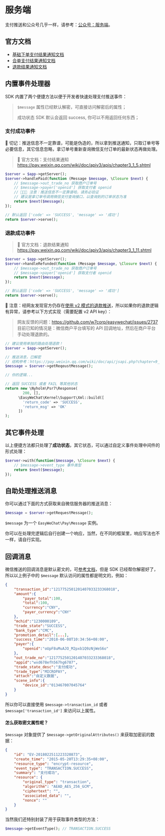 # 服务端

支付推送和公众号几乎一样，请参考：[公众号：服务端](../official-account/server.md)。

## 官方文档

- [基础下单支付结果通知文档](https://pay.weixin.qq.com/wiki/doc/apiv3/apis/chapter3_1_5.shtml)
- [合单支付结果通知文档](https://pay.weixin.qq.com/wiki/doc/apiv3/apis/chapter5_1_13.shtml)
- [退款结果通知文档](https://pay.weixin.qq.com/wiki/doc/apiv3/apis/chapter3_1_11.shtml)

## 内置事件处理器

SDK 内置了两个便捷方法以便于开发者快速处理支付推送事件：

> `$message` 属性已经默认解密，可直接访问解密后的属性；
> 
> 成功状态 SDK 默认会返回 success, 你可以不用返回任何东西；

### 支付成功事件

🚨 切记：推送信息不一定靠谱，可能是伪造的，所以拿到推送通知，只取订单号等必要信息，其它信息忽略，拿订单号重新查询微信支付订单的最新状态再做处理。

> :book: 官方文档：支付结果通知 <https://pay.weixin.qq.com/wiki/doc/apiv3/apis/chapter3_1_5.shtml>

```php
$server = $app->getServer();
$server->handlePaid(function (Message $message, \Closure $next) {
    // $message->out_trade_no 获取商户订单号
    // $message->payer['openid'] 获取支付者 openid
    // 🚨🚨🚨 注意：推送信息不一定靠谱哈，请务必验证
    // 建议是拿订单号调用微信支付查询接口，以查询到的订单状态为准
    return $next($message);
});

// 默认返回 ['code' => 'SUCCESS', 'message' => '成功']
return $server->serve();
```

### 退款成功事件

> :book: 官方文档：退款结果通知 <https://pay.weixin.qq.com/wiki/doc/apiv3/apis/chapter3_1_11.shtml>

```php
$server = $app->getServer();
$server->handleRefunded(function (Message $message, \Closure $next) {
    // $message->out_trade_no 获取商户订单号
    // $message->payer['openid'] 获取支付者 openid
    return $next($message);
});

// 默认返回 ['code' => 'SUCCESS', 'message' => '成功']
return $server->serve();
```

🚨 注意：经网友发现官方仍存在[使用 v2 模式的退款推送](https://pay.weixin.qq.com/wiki/doc/api/jsapi.php?chapter=9_16&index=10)，所以如果你的退款逻辑有异常，请参考以下方式实现（需要配置 v2 API key）：

> 网友反馈的问题：https://github.com/w7corp/easywechat/issues/2737
> 目前已知的情况是：微信商户平台填写的 API 回调地址，然后在商户平台手动处理退款的。

```php
// 建议使用单独的路由处理退款！
$server = $app->getServer();

// 推送消息，已解密
// 结构参考：https://pay.weixin.qq.com/wiki/doc/api/jsapi.php?chapter=9_16&index=10
$message = $server->getReqeustMessage();

// 你的逻辑...

// 返回 SUCCESS 或者 FAIL 等其他状态
return new \Nyholm\Psr7\Response(
        200, [],
      \EasyWeChat\Kernel\Support\Xml::build([
        'return_code' => 'SUCCESS',
        'return_msg' => 'OK'
      ])
);
```

## 其它事件处理

以上便捷方法都只处理了**成功状态**，其它状态，可以通过自定义事件处理中间件的形式处理：

```php
$server->with(function($message, \Closure $next) {
    // $message->event_type 事件类型
    return $next($message);
});
```

## 自助处理推送消息

你可以通过下面的方式获取来自微信服务器的推送消息：

```php
$message = $server->getRequestMessage(); 
```

`$message` 为一个 `EasyWeChat\Pay\Message` 实例。

你可以在处理完逻辑后自行创建一个响应，当然，在不同的框架里，响应写法也不一样，请自行实现。


## 回调消息

微信推送的回调消息是默认密文的，可[参考文档](https://pay.weixin.qq.com/wiki/doc/apiv3/apis/chapter3_1_5.shtml)，但是 SDK 已经帮你解密好了，所以以上例子中的 `$message` 默认访问的属性都是明文的，例如：

```json
{
    "transaction_id":"1217752501201407033233368018",
    "amount":{
        "payer_total":100,
        "total":100,
        "currency":"CNY",
        "payer_currency":"CNY"
    },
    "mchid":"1230000109",
    "trade_state":"SUCCESS",
    "bank_type":"CMC",
    "promotion_detail":[...],
    "success_time":"2018-06-08T10:34:56+08:00",
    "payer":{
        "openid":"oUpF8uMuAJO_M2pxb1Q9zNjWeS6o"
    },
    "out_trade_no":"1217752501201407033233368018",
    "appid":"wxd678efh567hg6787",
    "trade_state_desc":"支付成功",
    "trade_type":"MICROPAY",
    "attach":"自定义数据",
    "scene_info":{
        "device_id":"013467007045764"
    }
}
```

所以你可以直接使用 `$message->transaction_id` 或者 `$message['transaction_id']` 来访问以上属性。

#### 怎么获取密文属性呢？

`$message` 对象提供了 `$message->getOriginalAttributes()` 来获取加密前的数据：

```json
{
    "id": "EV-2018022511223320873",
    "create_time": "2015-05-20T13:29:35+08:00",
    "resource_type": "encrypt-resource",
    "event_type": "TRANSACTION.SUCCESS",
    "summary": "支付成功",
    "resource": {
        "original_type": "transaction",
        "algorithm": "AEAD_AES_256_GCM",
        "ciphertext": "",
        "associated_data": "",
        "nonce": ""
    }
}
```

当然我们还特别封装了用于获取事件类型的方法：

```php
$message->getEventType(); // TRANSACTION.SUCCESS
```
